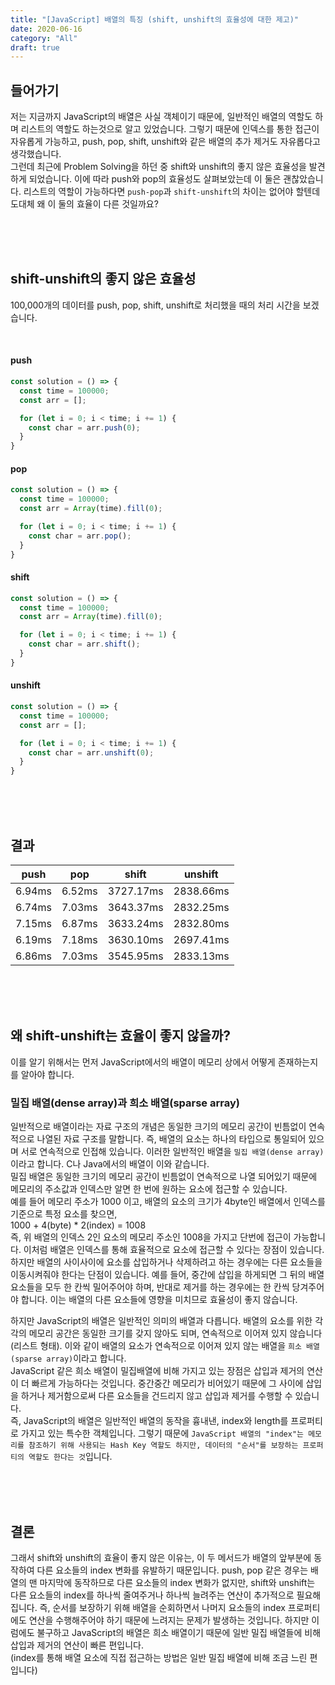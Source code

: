 ```yaml
---
title: "[JavaScript] 배열의 특징 (shift, unshift의 효율성에 대한 제고)"
date: 2020-06-16
category: "All"
draft: true
---
```


## 들어가기

저는 지금까지 JavaScript의 배열은 사실 객체이기 때문에, 일반적인 배열의 역할도 하며 리스트의 역할도 하는것으로 알고 있었습니다. 그렇기 때문에 인덱스를 통한 접근이 자유롭게 가능하고, push, pop, shift, unshift와 같은 배열의 추가 제거도 자유롭다고 생각했습니다.  
그런데 최근에 Problem Solving을 하던 중 shift와 unshift의 좋지 않은 효율성을 발견하게 되었습니다. 이에 따라 push와 pop의 효율성도 살펴보았는데 이 둘은 괜찮았습니다. 리스트의 역할이 가능하다면 `push-pop`과 `shift-unshift`의 차이는 없어야 할텐데 도대체 왜 이 둘의 효율이 다른 것일까요?

<br><br><br>

## shift-unshift의 좋지 않은 효율성

100,000개의 데이터를 push, pop, shift, unshift로 처리했을 때의 처리 시간을 보겠습니다.

<br>

#### push

  ```javascript
  const solution = () => {
    const time = 100000;
    const arr = [];

    for (let i = 0; i < time; i += 1) {
      const char = arr.push(0);
    }
  }
  ```

#### pop

  ```javascript
  const solution = () => {
    const time = 100000;
    const arr = Array(time).fill(0);

    for (let i = 0; i < time; i += 1) {
      const char = arr.pop();
    }
  }
  ```

#### shift

  ```javascript
  const solution = () => {
    const time = 100000;
    const arr = Array(time).fill(0);

    for (let i = 0; i < time; i += 1) {
      const char = arr.shift();
    }
  }
  ```

#### unshift

  ```javascript
  const solution = () => {
    const time = 100000;
    const arr = [];

    for (let i = 0; i < time; i += 1) {
      const char = arr.unshift(0);
    }
  }
  ```

<br><br><br>

## 결과

|  push  |   pop  |    shift  |  unshift  |
|--------|--------|-----------|-----------|
| 6.94ms | 6.52ms | 3727.17ms | 2838.66ms |
| 6.74ms | 7.03ms | 3643.37ms | 2832.25ms |
| 7.15ms | 6.87ms | 3633.24ms | 2832.80ms |
| 6.19ms | 7.18ms | 3630.10ms | 2697.41ms |
| 6.86ms | 7.03ms | 3545.95ms | 2833.13ms |

<br><br><br>

## 왜 shift-unshift는 효율이 좋지 않을까?

이를 알기 위해서는 먼저 JavaScript에서의 배열이 메모리 상에서 어떻게 존재하는지를 알아야 합니다.

### 밀집 배열(dense array)과 희소 배열(sparse array)

일반적으로 배열이라는 자료 구조의 개념은 동일한 크기의 메모리 공간이 빈틈없이 연속적으로 나열된 자료 구조를 말합니다. 즉, 배열의 요소는 하나의 타입으로 통일되어 있으며 서로 연속적으로 인접해 있습니다. 이러한 일반적인 배열을 `밀집 배열(dense array)`이라고 합니다. C나 Java에서의 배열이 이와 같습니다.  
밀집 배열은 동일한 크기의 메모리 공간이 빈틈없이 연속적으로 나열 되어있기 때문에 메모리의 주소값과 인덱스만 알면 한 번에 원하는 요소에 접근할 수 있습니다.  
예를 들어 메모리 주소가 1000 이고, 배열의 요소의 크기가 4byte인 배열에서 인덱스를 기준으로 특정 요소를 찾으면,  
1000 + 4(byte) * 2(index) = 1008  
즉, 위 배열의 인덱스 2인 요소의 메모리 주소인 1008을 가지고 단번에 접근이 가능합니다. 이처럼 배열은 인덱스를 통해 효율적으로 요소에 접근할 수 있다는 장점이 있습니다.  
하지만 배열의 사이사이에 요소를 삽입하거나 삭제하려고 하는 경우에는 다른 요소들을 이동시켜줘야 한다는 단점이 있습니다. 예를 들어, 중간에 삽입을 하게되면 그 뒤의 배열 요소들을 모두 한 칸씩 밀어주어야 하며, 반대로 제거를 하는 경우에는 한 칸씩 당겨주어야 합니다. 이는 배열의 다른 요소들에 영향을 미치므로 효율성이 좋지 않습니다.  
  
하지만 JavaScript의 배열은 일반적인 의미의 배열과 다릅니다. 배열의 요소를 위한 각각의 메모리 공간은 동일한 크기를 갖지 않아도 되며, 연속적으로 이어져 있지 않습니다(리스트 형태). 이와 같이 배열의 요소가 연속적으로 이어져 있지 않는 배열을 `희소 배열(sparse array)`이라고 합니다.  
JavaScript 같은 희소 배열이 밀집배열에 비해 가지고 있는 장점은 삽입과 제거의 연산이 더 빠르게 가능하다는 것입니다. 중간중간 메모리가 비어있기 때문에 그 사이에 삽입을 하거나 제거함으로써 다른 요소들을 건드리지 않고 삽입과 제거를 수행할 수 있습니다.  
즉, JavaScript의 배열은 일반적인 배열의 동작을 흉내낸, index와 length를 프로퍼티로 가지고 있는 특수한 객체입니다. 그렇기 때문에 `JavaScript 배열의 "index"는 메모리를 참조하기 위해 사용되는 Hash Key 역할도 하지만, 데이터의 "순서"를 보장하는 프로퍼티의 역할도 한다는 것`입니다.

<br><br><br>

## 결론

그래서 shift와 unshift의 효율이 좋지 않은 이유는, 이 두 메서드가 배열의 앞부분에 동작하여 다른 요소들의 index 변화를 유발하기 때문입니다. push, pop 같은 경우는 배열의 맨 마지막에 동작하므로 다른 요소들의 index 변화가 없지만, shift와 unshift는 다른 요소들의 index를 하나씩 줄여주거나 하나씩 늘려주는 연산이 추가적으로 필요해집니다. 즉, 순서를 보장하기 위해 배열을 순회하면서 나머지 요소들의 index 프로퍼티에도 연산을 수행해주어야 하기 때문에 느려지는 문제가 발생하는 것입니다. 하지만 이럼에도 불구하고 JavaScript의 배열은 희소 배열이기 때문에 일반 밀집 배열들에 비해 삽입과 제거의 연산이 빠른 편입니다.  
(index를 통해 배열 요소에 직접 접근하는 방법은 일반 밀집 배열에 비해 조금 느린 편입니다)
